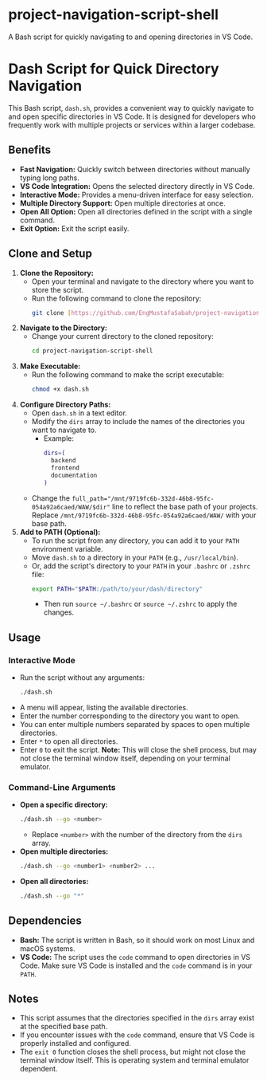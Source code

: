 # project-navigation-script-shell

A Bash script for quickly navigating to and opening directories in VS Code.

# Dash Script for Quick Directory Navigation

This Bash script, `dash.sh`, provides a convenient way to quickly navigate to and open specific directories in VS Code. It is designed for developers who frequently work with multiple projects or services within a larger codebase.

## Benefits

* **Fast Navigation:** Quickly switch between directories without manually typing long paths.
* **VS Code Integration:** Opens the selected directory directly in VS Code.
* **Interactive Mode:** Provides a menu-driven interface for easy selection.
* **Multiple Directory Support:** Open multiple directories at once.
* **Open All Option:** Open all directories defined in the script with a single command.
* **Exit Option:** Exit the script easily.

## Clone and Setup

1.  **Clone the Repository:**
    * Open your terminal and navigate to the directory where you want to store the script.
    * Run the following command to clone the repository:
        ```bash
        git clone [https://github.com/EngMustafaSabah/project-navigation-script-shell.git](https://www.google.com/search?q=https://github.com/EngMustafaSabah/project-navigation-script-shell.git)
        ```
2.  **Navigate to the Directory:**
    * Change your current directory to the cloned repository:
        ```bash
        cd project-navigation-script-shell
        ```
3.  **Make Executable:**
    * Run the following command to make the script executable:
        ```bash
        chmod +x dash.sh
        ```
4.  **Configure Directory Paths:**
    * Open `dash.sh` in a text editor.
    * Modify the `dirs` array to include the names of the directories you want to navigate to.
        * Example:
            ```bash
            dirs=(
              backend
              frontend
              documentation
            )
            ```
    * Change the `full_path="/mnt/9719fc6b-332d-46b8-95fc-054a92a6caed/WAW/$dir"` line to reflect the base path of your projects. Replace `/mnt/9719fc6b-332d-46b8-95fc-054a92a6caed/WAW/` with your base path.
5.  **Add to PATH (Optional):**
    * To run the script from any directory, you can add it to your `PATH` environment variable.
    * Move `dash.sh` to a directory in your `PATH` (e.g., `/usr/local/bin`).
    * Or, add the script's directory to your `PATH` in your `.bashrc` or `.zshrc` file:
        ```bash
        export PATH="$PATH:/path/to/your/dash/directory"
        ```
        * Then run `source ~/.bashrc` or `source ~/.zshrc` to apply the changes.

## Usage

### Interactive Mode

* Run the script without any arguments:
    ```bash
    ./dash.sh
    ```
* A menu will appear, listing the available directories.
* Enter the number corresponding to the directory you want to open.
* You can enter multiple numbers separated by spaces to open multiple directories.
* Enter `*` to open all directories.
* Enter `0` to exit the script. **Note:** This will close the shell process, but may not close the terminal window itself, depending on your terminal emulator.

### Command-Line Arguments

* **Open a specific directory:**
    ```bash
    ./dash.sh --go <number>
    ```
    * Replace `<number>` with the number of the directory from the `dirs` array.
* **Open multiple directories:**
    ```bash
    ./dash.sh --go <number1> <number2> ...
    ```
* **Open all directories:**
    ```bash
    ./dash.sh --go "*"
    ```

## Dependencies

* **Bash:** The script is written in Bash, so it should work on most Linux and macOS systems.
* **VS Code:** The script uses the `code` command to open directories in VS Code. Make sure VS Code is installed and the `code` command is in your `PATH`.

## Notes

* This script assumes that the directories specified in the `dirs` array exist at the specified base path.
* If you encounter issues with the `code` command, ensure that VS Code is properly installed and configured.
* The `exit 0` function closes the shell process, but might not close the terminal window itself. This is operating system and terminal emulator dependent.
